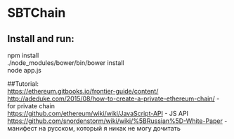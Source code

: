 # SBTChain
## Install and run:  
npm install  
./node_modules/bower/bin/bower install  
node app.js  

##Tutorial:  
https://ethereum.gitbooks.io/frontier-guide/content/  
http://adeduke.com/2015/08/how-to-create-a-private-ethereum-chain/    - for private chain  
https://github.com/ethereum/wiki/wiki/JavaScript-API   - JS API  
https://github.com/snordenstorm/wiki/wiki/%5BRussian%5D-White-Paper   - манифест на русском, который я никак не могу дочитать  

